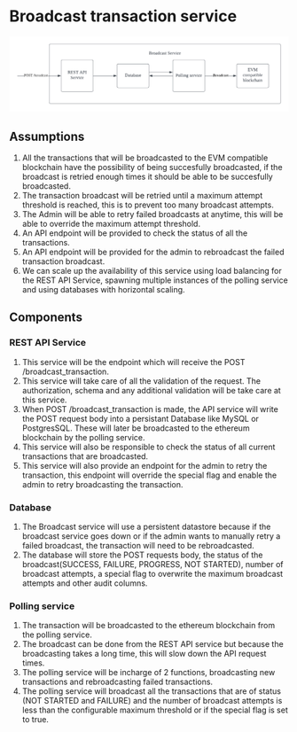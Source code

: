 # Broadcast transaction service

![architecture diagram](./BroadCastServiceArchitecture.png)

## Assumptions
1. All the transactions that will be broadcasted to the EVM compatible blockchain have the possibility of being succesfully broadcasted, if the broadcast is retried enough times it should be able to be succesfully broadcasted.
2. The transaction broadcast will be retried until a maximum attempt threshold is reached, this is to prevent too many broadcast attempts.
3. The Admin will be able to retry failed broadcasts at anytime, this will be able to override the maximum attempt threshold.
4. An API endpoint will be provided to check the status of all the transactions.
5. An API endpoint will be provided for the admin to rebroadcast the failed transaction broadcast.
6. We can scale up the availability of this service using load balancing for the REST API Service, spawning multiple instances of the polling service and using databases with horizontal scaling.

## Components

### REST API Service
1. This service will be the endpoint which will receive the POST /broadcast_transaction.
2. This service will take care of all the validation of the request. The authorization, schema and any additional validation will be take care at this service.
3. When POST /broadcast_transaction is made, the API service will write the POST request body into a persistant Database like MySQL or PostgresSQL. These will later be broadcasted to the ethereum blockchain by the polling service.
4. This service will also be responsible to check the status of all current transactions that are broadcasted.
5. This service will also provide an endpoint for the admin to retry the transaction, this endpoint will override the special flag and enable the admin to retry broadcasting the transaction.

### Database
1. The Broadcast service will use a persistent datastore because if the broadcast service goes down or if the admin wants to manually retry a failed broadcast, the transaction will need to be rebroadcasted.
2. The database will store the POST requests body, the status of the broadcast(SUCCESS, FAILURE, PROGRESS, NOT STARTED), number of broadcast attempts, a special flag to overwrite the maximum broadcast attempts and other audit columns.

### Polling service
1. The transaction will be broadcasted to the ethereum blockchain from the polling service. 
2. The broadcast can be done from the REST API service but because the broadcasting takes a long time, this will slow down the API request times.
3. The polling service will be incharge of 2 functions, broadcasting new transactions and rebroadcasting failed transactions.
4. The polling service will broadcast all the transactions that are of status (NOT STARTED and FAILURE) and the number of broadcast attempts is less than the configurable maximum threshold or if the special flag is set to true.